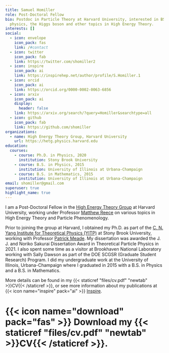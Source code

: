 ```yaml
---
title: Samuel Homiller
role: Post-Doctoral Fellow
bio: Postdoc in Particle Theory at Harvard University, interested in BSM
  physics, the Higgs boson and other topics in High Energy Theory.
interests: []
social:
  - icon: envelope
    icon_pack: fas
    link: /#contact
  - icon: twitter
    icon_pack: fab
    link: https://twitter.com/shomiller2
  - icon: inspire
    icon_pack: ai
    link: https://inspirehep.net/author/profile/S.Homiller.1
  - icon: orcid
    icon_pack: ai
    link: https://orcid.org/0000-0002-0063-6856
  - icon: arxiv
    icon_pack: ai
    display:
      header: false
    link: https://arxiv.org/search/?query=Homiller&searchtype=all
  - icon: github
    icon_pack: fab
    link: https://github.com/shomiller
organizations:
  - name: High Energy Theory Group, Harvard University
    url: https://hetg.physics.harvard.edu
education:
  courses:
    - course: Ph.D. in Physics, 2020
      institution: Stony Brook University
    - course: B.S. in Physics, 2015
      institution: University of Illinois at Urbana-Champaign
    - course: B.S. in Mathematics, 2015
      institution: University of Illinois at Urbana-Champaign
email: shomiller@gmail.com
superuser: true
highlight_name: true
---
```

I am a Post-Doctoral Fellow in the <a href=https://hetg.physics.harvard.edu>High Energy Theory Group</a> at Harvard University, working under Professor <a href=http://users.physics.harvard.edu/~mreece/>Matthew Reece</a> on various topics in High Energy Theory and Particle Phenomenology. 

Prior to joining the group at Harvard, I obtained my Ph.D. as part of the  <a href=http://insti.physics.sunysb.edu>C. N. Yang Institute for Theoretical Physics (YITP)</a> at Stony Brook University, working with Professor <a href=http://insti.physics.sunysb.edu/~meade>Patrick Meade</a>. My dissertation was awarded the J. J. and Noriko Sakurai Dissertation Award in Theoretical Particle Physics in 2021. I also spent some time as a visitor at Brookhaven National Laboratory working with Sally Dawson as part of the DOE SCGSR (Graduate Student Research) Program. I did my undergraduate work at the University of Illinois, Urbana-Champaign where I graduated in 2015 with a B.S. in Physics and a B.S. in Mathematics.

More details can be found in my {{< staticref "files/cv.pdf" "newtab" >}}CV{{< /staticref >}}, or see more information about my publications at {{< icon name="inspire" pack="ai" >}} <a href=https://inspirehep.net/author/profile/S.Homiller.1>Inspire</a>.
# {{< icon name="download" pack="fas" >}} Download my {{< staticref "files/cv.pdf" "newtab" >}}CV{{< /staticref >}}.
